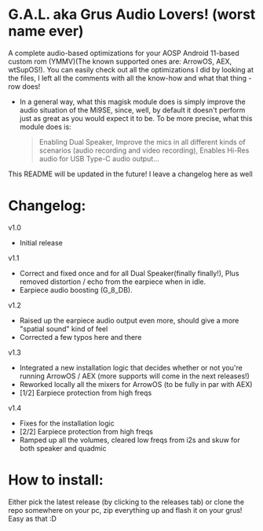 # G.A.L. aka Grus Audio Lovers! (worst name ever)

A complete audio-based optimizations for your AOSP Android 11-based custom rom (YMMV)(The known supported ones are: ArrowOS, AEX, wtSupOS!).
You can easily check out all the optimizations I did by looking at the files, I left all the comments with all the know-how and what that thing - row does!

- In a general way, what this magisk module does is simply improve the audio situation of the Mi9SE, since, well, by default it doesn't perform just as great as you would expect it to be. To be more precise, what this module does is:
	> Enabling Dual Speaker, 
	> Improve the mics in all different kinds of scenarios (audio recording and video recording), 
	> Enables Hi-Res audio for USB Type-C audio output...

This README will be updated in the future! I leave a changelog here as well

# Changelog:
v1.0
- Initial release

v1.1
-  Correct and fixed once and for all Dual Speaker(finally finally!), Plus removed distortion / echo from the earpiece when in idle.
-  Earpiece audio boosting (G_8_DB).

v1.2
- Raised up the earpiece audio output even more, should give a more "spatial sound" kind of feel
- Corrected a few typos here and there

v1.3
- Integrated a new installation logic that decides whether or not you're running ArrowOS / AEX (more supports will come in the next releases!)
- Reworked locally all the mixers for ArrowOS (to be fully in par with AEX)
- [1/2] Earpiece protection from high freqs

v1.4
- Fixes for the installation logic
- [2/2] Earpiece protection from high freqs
- Ramped up all the volumes, cleared low freqs from i2s and skuw for both speaker and quadmic

# How to install:
Either pick the latest release (by clicking to the releases tab) or clone the repo somewhere on your pc, zip everything up and flash it on your grus! Easy as that :D
